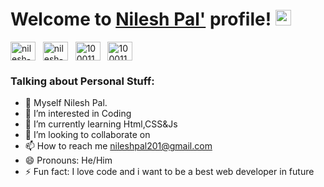 
# Welcome to [Nilesh Pal'](https://www.technonilesh.online/?m=1) profile! <a href="[(https://www.technonilesh.online/?m=1)"><img src="https://media.giphy.com/media/hvRJCLFzcasrR4ia7z/giphy.gif" width="25px"></a>

<a href="https://www.linkedin.com/in/nilesh-pal-0316071aa?utm_source=share&utm_campaign=share_via&utm_content=profile&utm_medium=android_app" target="_blank"><img align="center" src="https://raw.githubusercontent.com/rahuldkjain/github-profile-readme-generator/master/src/images/icons/Social/linked-in-alt.svg" alt="nilesh-pal" height="30" width="40" /></a>
&nbsp;
<a href="https://www.instagram.com/_sid_is_here_rs_?igsh=eXh6MmtuajVqODBw" target="_blank"><img align="center" src="https://raw.githubusercontent.com/rahuldkjain/github-profile-readme-generator/master/src/images/icons/Social/instagram.svg" alt="nilesh-pal" height="30" width="40" /></a>
&nbsp;
<a href="https://www.facebook.com/siddharth.paul.773" target="_blank"><img align="center" src="https://raw.githubusercontent.com/rahuldkjain/github-profile-readme-generator/master/src/images/icons/Social/facebook.svg" alt="100011683902531e" height="30" width="40" /></a>
&nbsp;
<a href="https://www.quora.com/profile/Nilesh-Pal-212?ch=10&oid=2757441247&share=aa18ac67&srid=3whMeu&target_type=user" target="_blank"><img align="center" src="(https://www.google.com/search?client=ms-android-nothing-terr1-rso3&sa=X&sca_esv=70c73ed1c859bb01&sca_upv=1&udm=2&sxsrf=ADLYWII0obrTegs5W8KEHf8h5ubuFCWUfQ:1724532085521&q=quora+logo+2023&stick=H4sIAAAAAAAAAFvEyl9Yml-UqJCTn56vYGRgZAwAFzc_7BIAAAA&source=univ&ved=2ahUKEwiC1fHSvo6IAxW2SGcHHVWAFDIQrNwCegUIxQEQAA&biw=412&bih=783&dpr=2.63#vhid=ftPl9EqyJ5b3AM&vssid=mosaic)
" alt="100011683902531e" height="30" width="40" /></a>
&nbsp;





### Talking about Personal Stuff:

 
- 👋 Myself Nilesh Pal.
- 👀 I’m interested in Coding
- 🌱 I’m currently learning Html,CSS&Js
- 💞️ I’m looking to collaborate on 
- 📫 How to reach me nileshpal201@gmail.com
- 😄 Pronouns: He/Him
- ⚡ Fun fact: I love code and i want to be a best web developer in future 

<!---
Nilesh123-pal/Nilesh123-pal is a ✨ special ✨ repository because its `README.md` (this file) appears on your GitHub profile.
You can click the Preview link to take a look at your changes.
--->
